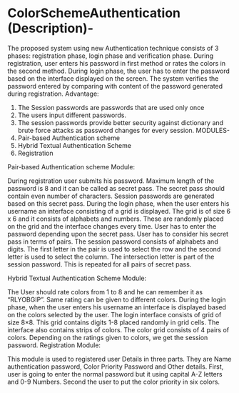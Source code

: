 # ColorSchemeAuthentication (Description)-
The proposed system using new Authentication technique consists of 3 phases: registration phase, login phase and verification phase. During registration, user enters his password in first method or rates the colors in the second method. During login phase, the user has to enter the password based on the interface displayed on the screen. The system verifies the password entered by comparing with content of the password generated during registration.
Advantage:
1.	The Session passwords are passwords that are used only once
2.	The users input different passwords.
3.	The session passwords provide better security against dictionary and brute force attacks as password changes for every session.
MODULES-
1.	Pair-based Authentication scheme
2.	Hybrid Textual Authentication Scheme
3.	Registration 

Pair-based Authentication scheme Module:

During registration user submits his password. Maximum length of the password is 8 and it can be called as secret pass. The secret pass should contain even number of characters. Session passwords are generated based on this secret pass. During the login phase, when the user enters his username an interface consisting of a grid is displayed. The grid is of size 6 x 6 and it consists of alphabets and numbers. These are randomly placed on the grid and the interface changes every time. User has to enter the password depending upon the secret pass. User has to consider his secret pass in terms of pairs. The session password consists of alphabets and digits. The first letter in the pair is used to select the row and the second letter is used to select the column. The intersection letter is part of the session password. This is repeated for all pairs of secret pass.

Hybrid Textual Authentication Scheme Module:

The User should rate colors from 1 to 8 and he can remember it as “RLYOBGIP”. Same rating can be given to different colors. During the login phase, when the user enters his username an interface is displayed based on the colors selected by the user. The login interface consists of grid of size 8×8. This grid contains digits 1-8 placed randomly in grid cells. The interface also contains strips of colors. The color grid consists of 4 pairs of colors. Depending on the ratings given to colors, we get the session password.
Registration Module:

This module is used to registered user Details in three parts. They are Name authentication password, Color Priority Password and Other details. First, user is going to enter the normal password but it using capital A-Z letters and 0-9 Numbers. Second the user to put the color priority in six colors. 


